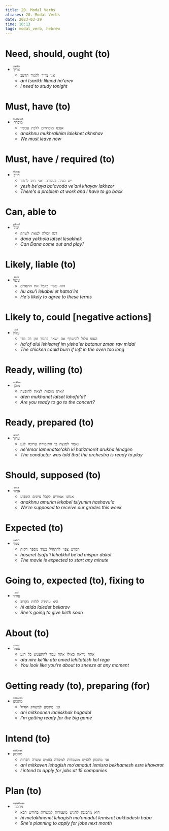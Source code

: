 ```yaml
---
title: 20. Modal Verbs
aliases: 20. Modal Verbs
date: 2023-03-29
time: 10:13
tags: modal_verb, hebrew
---
```


# Need, should, ought (to)

- <ruby>`צריך`<rt>tsarikh</rt></ruby>
    - `אני צריך ללמוד הרעב`
    - *ani tsarikh lilmod ha'erev*
    - *I need to study tonight*

# Must, have (to)

- <ruby>`מוכרח`<rt>mukhrakh</rt></ruby>
    - `אנכנו מוכרחים ללכת עכשיו`
    - *anakhnu mukhrakhim lalekhet akhshav*
    - *We must leave now*

# Must, have / required (to)

- <ruby>`חייב`<rt>khayav</rt></ruby>
    - `יש בעיה בעבודה ואני חיב לחזור`
    - *yesh be'aya ba'avoda ve'ani khayav lakhzor*
    - *There's a problem at work and I have to go back*

# Can, able to

- <ruby>`יכול`<rt>yakhol</rt></ruby>
    - `דנה יכולה לצאת לשחק`
    - *dana yekhola latset lesakhek*
    - *Can Dana come out and play?*

# Likely, liable (to)

- <ruby>`עשוי`<rt>asu'i</rt></ruby>
    - `הוא עשוי כקבל את התנאים`
    - *hu asu'i lekabel et hatna'im*
    - *He's likely to agree to these terms*

# Likely to, could [negative actions]

- <ruby>`עלול`<rt>alul</rt></ruby>
    - `העופ עלול להישרף אם ישאר בתנור זמן רב מדי`
    - *ha'of alul lehisaref im yisha'er batanur zman rav midai*
    - *The chicken could burn if left in the oven too long*

# Ready, willing (to)

- <ruby>`מוכן`<rt>mukhan</rt></ruby>
    - `אתן מוכנות לצאת להופעה?`
    - *aten mukhanot latset lahofa'a?*
    - *Are you ready to go to the concert?*


# Ready, prepared (to)

- <ruby>`ערוך`<rt>arukh</rt></ruby>
    - `נאמר למנצח כי התזמורת ערוכה לנגן`
    - *ne'emar lamenatse'akh ki hatizmoret arukha lenagen*
    - *The conductor was told that the orchestra is ready to play*


# Should, supposed (to)

- <ruby>`אמור`<rt>amur</rt></ruby>
    - `אנחנו אמורים לקבל ציונים השבוע`
    - *anakhnu amurim lekabel tsiyunim hashavu'a*
    - *We're supposed to receive our grades this week*


# Expected (to)

- <ruby>`צפוי`<rt>tsafu'i</rt></ruby>
    - `הסרט צפוי להתחיל בעוד מספר דקות`
    - *haseret tsafu'i lehatkhil be'od mispar dakot*
    - *The movie is expected to start any minute*


# Going to, expected (to), fixing to

- <ruby>`עתיד`<rt>atid</rt></ruby>
    - `היא עתידה ללדת בקרוב`
    - *hi atida laledet bekarov*
    - *She's going to give birth soon*


# About (to)

- <ruby>`עומד`<rt>omed</rt></ruby>
    - `אתה ניראה כאילו אתה עמד להתעטש כל רגע`
    - *ata nire ke'ilu ata omed lehitatesh kol rega*
    - *You look like you're about to sneeze at any moment*


# Getting ready (to), preparing (for)

- <ruby>`מתכונן`<rt>mitkonen</rt></ruby>
    - `אני מתכונן למשחק הגדול`
    - *ani mitknonen lamiskhak hagadol*
    - *I'm getting ready for the big game*


# Intend (to)

- <ruby>`מתכוון`<rt>mitkaven</rt></ruby>
    - `אני מתכוון להגיש מועמדות למשרה בחמש עשרה חברות`
    - *ani mitkaven lehagish mo'amadut lemisra bekhamesh esre khavarot*
    - *I intend to apply for jobs at 15 companies*


# Plan (to)

- <ruby>`מתכנן`<rt>metakhnen</rt></ruby>
    - `חיא מתכננת להגיש מועמדות למשרות בחודש הבא`
    - *hi metakhnenet lehagish mo'amadut lemisrot bakhodesh haba*
    - *She's planning to apply for jobs next month*